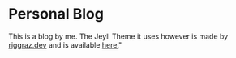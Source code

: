 # Personal Blog

This is a blog by me. The Jeyll Theme it uses however is made by <a href='https://riggraz.dev'>riggraz.dev</a> and is available <a href='https://github.com/riggraz/no-style-please'>here.</a>"
